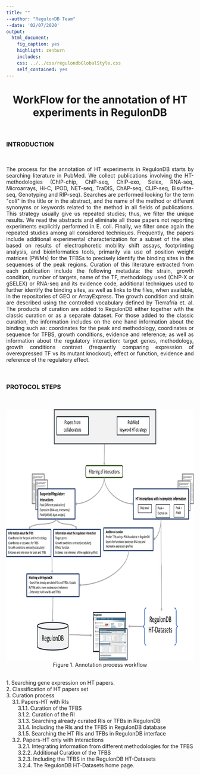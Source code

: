 ```yaml
---
title: ""
--author: "RegulonDB Team"
--date: '02/07/2020'
output:
  html_document:
    fig_caption: yes
    highlight: zenburn
    includes:
    css: ../../css/regulondbGlobalStyle.css
    self_contained: yes
---
```


<center>  
<p><h1> 
WorkFlow for the annotation of HT experiments in RegulonDB</h1></p>
</center>
<br>
<h3>INTRODUCTION</h3>
<br><p align="justify">
The process for the annotation of HT experiments in RegulonDB starts by searching literature in PubMed. We collect publications involving the HT-methodologies (ChIP-chip, ChIP-seq, ChIP-exo, Selex, RNA-seq, Microarrays, Hi-C, IPOD, NET-seq, TraDIS, ChAP-seq, CLIP-seq, Bisulfite-seq, Genotyping and RIP-seq). Searches are performed looking for the term "coli" in the title or in the abstract, and the name of the method or different synonyms or keywords related to the method in all fields of publications. This strategy usually give us repeated studies; thus, we filter the unique results. We read the abstracts and eliminate all those papers not reporting experiments explicitly performed in E. coli. Finally, we filter once again the repeated studies among all considered techniques.
Frequently, the papers include additional experimental characterization for a subset of the sites based on results of electrophoretic mobility shift assays, footprinting analysis, and bioinformatics tools, primarily via use of position weight matrices (PWMs) for the TFBSs to precisely identify the binding sites in the sequences of the peak regions. Curation of this literature extracted from each publication include the following metadata: the strain, growth condition, number of targets, name of the TF, methodology used (ChIP-X or gSELEX) or RNA-seq and its evidence code, additional techniques used to further identify the binding sites, as well as links to the files, when available, in the repositories of GEO or ArrayExpress. The growth condition and strain are described using the controlled vocabulary defined by Tierrafría et. al. The products of curation are added to RegulonDB either together with the classic curation or as a separate dataset. For those added to the classic curation, the information includes on the one hand information about the binding such as: coordinates for the peak and methodology, coordinates or sequence for TFBS, growth conditions, evidence and reference; as well as information about the regulatory interaction: target genes, methodology, growth conditions contrast (frequently comparing expression of overexpressed TF vs its mutant knockout), effect or function, evidence and reference of the regulatory effect. 
</p>
<br>
<h3>PROTOCOL STEPS</h3>
<br><br>
<center>
<img src="./annotation-ht-process-regulondb-images/WorkFlow_Pipe.png" alt="Smiley face" height="672" width="972">
<br>
Figure 1. Annotation process workflow
</center>
<br>
<p align="justify">
1.	Searching gene expression on HT papers.<br>
2.	Classification of HT papers set<br>
3.	Curation process<br>
&nbsp;&nbsp;&nbsp;&nbsp;3.1.	Papers-HT with RIs<br>
&nbsp;&nbsp;&nbsp;&nbsp;&nbsp;&nbsp;&nbsp;&nbsp;3.1.1.	Curation of the TFBS<br>
&nbsp;&nbsp;&nbsp;&nbsp;&nbsp;&nbsp;&nbsp;&nbsp;3.1.2.	Curation of the RI<br>
&nbsp;&nbsp;&nbsp;&nbsp;&nbsp;&nbsp;&nbsp;&nbsp;3.1.3.	Searching already curated RIs or TFBs in RegulonDB<br>
&nbsp;&nbsp;&nbsp;&nbsp;&nbsp;&nbsp;&nbsp;&nbsp;3.1.4.	Including the RIs and the TFBS in RegulonDB database<br>
&nbsp;&nbsp;&nbsp;&nbsp;&nbsp;&nbsp;&nbsp;&nbsp;3.1.5.	Searching the HT RIs and TFBs in RegulonDB interface<br>
&nbsp;&nbsp;&nbsp;&nbsp;3.2.	Papers-HT only with interactions<br>
&nbsp;&nbsp;&nbsp;&nbsp;&nbsp;&nbsp;&nbsp;&nbsp;3.2.1.	Integrating information from different methodologies for the TFBS<br>
&nbsp;&nbsp;&nbsp;&nbsp;&nbsp;&nbsp;&nbsp;&nbsp;3.2.2.	Additional Curation of the TFBS<br>
&nbsp;&nbsp;&nbsp;&nbsp;&nbsp;&nbsp;&nbsp;&nbsp;3.2.3.	Including the TFBS in the RegulonDB HT-Datasets<br>
&nbsp;&nbsp;&nbsp;&nbsp;&nbsp;&nbsp;&nbsp;&nbsp;3.2.4.	The RegulonDB HT-Datasets home page.<br>
</p>
<br>